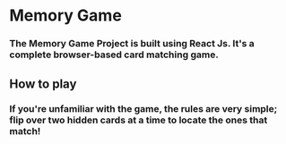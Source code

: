 # Memory Game
### The Memory Game Project is built using React Js. It's a complete browser-based card matching game. 

## How to play
### If you're unfamiliar with the game, the rules are very simple; flip over two hidden cards at a time to locate the ones that match!




